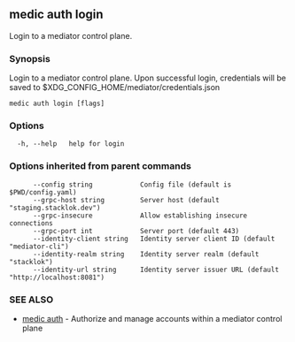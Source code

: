 ## medic auth login

Login to a mediator control plane.

### Synopsis

Login to a mediator control plane. Upon successful login, credentials
will be saved to $XDG_CONFIG_HOME/mediator/credentials.json

```
medic auth login [flags]
```

### Options

```
  -h, --help   help for login
```

### Options inherited from parent commands

```
      --config string            Config file (default is $PWD/config.yaml)
      --grpc-host string         Server host (default "staging.stacklok.dev")
      --grpc-insecure            Allow establishing insecure connections
      --grpc-port int            Server port (default 443)
      --identity-client string   Identity server client ID (default "mediator-cli")
      --identity-realm string    Identity server realm (default "stacklok")
      --identity-url string      Identity server issuer URL (default "http://localhost:8081")
```

### SEE ALSO

* [medic auth](medic_auth.md)	 - Authorize and manage accounts within a mediator control plane

